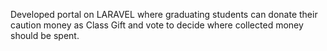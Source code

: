 Developed portal on LARAVEL where graduating students can donate their caution money as Class Gift and vote to decide where collected money should be spent.
